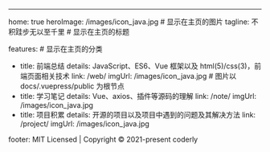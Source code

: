 ---

home: true
heroImage: /images/icon_java.jpg # 显示在主页的图片
tagline: 不积跬步无以至千里 # 显示在主页的标题

features: # 显示在主页的分类

- title: 前端总结
  details: JavaScript、ES6、Vue 框架以及 html(5)/css(3)，前端页面相关技术
  link: /web/
  imgUrl: /images/icon_java.jpg # 图片以 docs/.vuepress/public 为根节点
- title: 学习笔记
  details: Vue、axios、插件等源码的理解
  link: /note/
  imgUrl: /images/icon_java.jpg
- title: 项目积累
  details: 开源的项目以及项目中遇到的问题及其解决方法
  link: /project/
  imgUrl: /images/icon_java.jpg

footer: MIT Licensed | Copyright © 2021-present coderly